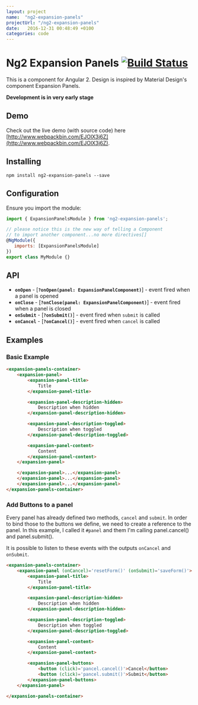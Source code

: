 ```yaml
---
layout: project
name:  "ng2-expansion-panels"
projectUrl: "/ng2-expansion-panels"
date:   2016-12-31 00:48:49 +0100
categories: code
---
```


# Ng2 Expansion Panels [![Build Status](https://travis-ci.org/Gbuomprisco/ng2-expansion-panels.svg?branch=master)](https://travis-ci.org/Gbuomprisco/ng2-expansion-panels)

This is a component for Angular 2. Design is inspired by Material Design's component Expansion Panels.

**Development is in very early stage**

## Demo
Check out the live demo (with source code) here [http://www.webpackbin.com/EJOlX3j6Z](http://www.webpackbin.com/EJOlX3j6Z).

## Installing

    npm install ng2-expansion-panels --save

## Configuration

Ensure you import the module:

```javascript
import { ExpansionPanelsModule } from 'ng2-expansion-panels';

// please notice this is the new way of telling a Component
// to import another component...no more directives[]
@NgModule({
   imports: [ExpansionPanelsModule]
})
export class MyModule {}
```

## API
- **`onOpen`** - [**`?onOpen(panel: ExpansionPanelComponent)`**] - event fired when a panel is opened
- **`onClose`** - [**`?onClose(panel: ExpansionPanelComponent)`**] - event fired when a panel is closed
- **`onSubmit`** - [**`?onSubmit()`**] - event fired when `submit` is called
- **`onCancel`** - [**`?onCancel()`**] - event fired when `cancel` is called

## Examples
### Basic Example

```html
<expansion-panels-container>
    <expansion-panel>
        <expansion-panel-title>
            Title
        </expansion-panel-title>

        <expansion-panel-description-hidden>
            Description when hidden
        </expansion-panel-description-hidden>

        <expansion-panel-description-toggled>
            Description when toggled
        </expansion-panel-description-toggled>

        <expansion-panel-content>
            Content
        </expansion-panel-content>
    </expansion-panel>

    </expansion-panel>...</expansion-panel>
    </expansion-panel>...</expansion-panel>
    </expansion-panel>...</expansion-panel>
</expansion-panels-container>
```

### Add Buttons to a panel

Every panel has already defined two methods, `cancel` and `submit`. In order to bind those
to the buttons we define, we need to create a reference to the panel. In this example, I called it `#panel`
and them I'm calling panel.cancel() and panel.submit().

It is possible to listen to these events with the outputs `onCancel` and `onSubmit`.

```html
<expansion-panels-container>
    <expansion-panel (onCancel)='resetForm()' (onSubmit)='saveForm()'>
        <expansion-panel-title>
            Title
        </expansion-panel-title>

        <expansion-panel-description-hidden>
            Description when hidden
        </expansion-panel-description-hidden>

        <expansion-panel-description-toggled>
            Description when toggled
        </expansion-panel-description-toggled>

        <expansion-panel-content>
            Content
        </expansion-panel-content>

        <expansion-panel-buttons>
            <button (click)='pancel.cancel()'>Cancel</button>
            <button (click)='pancel.submit()'>Submit</button>
        </expansion-panel-buttons>
    </expansion-panel>

</expansion-panels-container>
```
